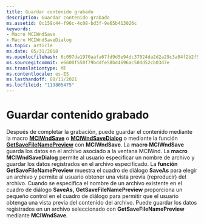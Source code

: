 ```yaml
---
title: Guardar contenido grabado
description: Guardar contenido grabado
ms.assetid: 0c159c44-f96c-4c08-bd3f-9e65b413026c
keywords:
- Macro MCIWndSave
- Macro MCIWndSaveDialog
ms.topic: article
ms.date: 05/31/2018
ms.openlocfilehash: 6c097da1970aafa67fd9d5e94dc37024da2d2a29c3a04f2b2f5739f434b87e21
ms.sourcegitcommit: e6600f550f79bddfe58bd4696ac50dd52cb03d7e
ms.translationtype: MT
ms.contentlocale: es-ES
ms.lasthandoff: 08/11/2021
ms.locfileid: "119805475"
---
```

# <a name="saving-recorded-content"></a>Guardar contenido grabado

Después de completar la grabación, puede guardar el contenido mediante la macro [**MCIWndSave**](/windows/desktop/api/Vfw/nf-vfw-mciwndsave) o [**MCIWndSaveDialog**](/windows/desktop/api/Vfw/nf-vfw-mciwndsavedialog) o mediante la función [**GetSaveFileNamePreview**](/windows/desktop/api/Vfw/nf-vfw-getsavefilenamepreviewa) con **MCIWndSave**. La **macro MCIWndSave** guarda los datos en el archivo asociado a la ventana MCIWnd. La **macro MCIWndSaveDialog** permite al usuario especificar un nombre de archivo y guardar los datos registrados en el archivo especificado. La **función GetSaveFileNamePreview** muestra el cuadro de diálogo **SaveAs** para elegir un archivo y permite al usuario obtener una vista previa (reproducir) del archivo. Cuando se especifica el nombre de un archivo existente en el cuadro de diálogo **SaveAs,** **GetSaveFileNamePreview** proporciona un pequeño control en el cuadro de diálogo para permitir que el usuario obtenga una vista previa del contenido del archivo. Puede guardar los datos registrados en un archivo seleccionado con **GetSaveFileNamePreview** mediante **MCIWndSave**.

 

 




